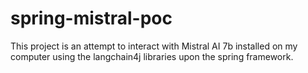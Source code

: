 # spring-mistral-poc
This project is an attempt to interact with Mistral AI 7b installed on my computer using the langchain4j libraries upon the spring framework.
